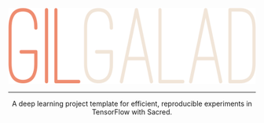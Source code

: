 <p align="center">
  <img src="docs/images/logo.png">
</p>

---

<p align="center">
A deep learning project template for efficient, reproducible experiments in TensorFlow with Sacred.
</p>
